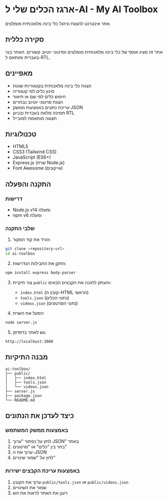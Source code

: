 # ארגז הכלים שלי ל-AI - My AI Toolbox

אתר אינטרנט להצגת וניהול כלי בינה מלאכותית מומלצים.

## סקירה כללית

אתר זה מציג אוסף של כלי בינה מלאכותית מומלצים וסרטוני יוטיוב קשורים. האתר בנוי בעברית ומותאם ל-RTL.

## מאפיינים

- הצגת כלי בינה מלאכותית בקטגוריות שונות
- סינון כלים לפי קטגוריה
- חיפוש כלים לפי שם או תיאור
- הצגת סרטוני יוטיוב נבחרים
- עריכת נתונים באמצעות ממשק JSON
- תמיכה מלאה בעברית ובכיוון RTL
- תצוגה מותאמת למובייל

## טכנולוגיות

- HTML5
- CSS3 (Tailwind CSS)
- JavaScript (ES6+)
- Express.js (שרת Node.js)
- Font Awesome (אייקונים)

## התקנה והפעלה

### דרישות

- Node.js v14 ומעלה
- npm v6 ומעלה

### שלבי התקנה

1. הורד את קוד המקור:
```bash
git clone <repository-url>
cd ai-toolbox
```

2. התקן את החבילות הנדרשות:
```bash
npm install express body-parser
```

3. צור תיקיית `public` והעתק לתוכה את הקבצים הבאים:
   - `index.html` (קובץ ה-HTML הראשי)
   - `tools.json` (נתוני הכלים)
   - `videos.json` (נתוני הסרטונים)

4. הפעל את השרת:
```bash
node server.js
```

5. גש לאתר בדפדפן:
```
http://localhost:3000
```

## מבנה התיקיות

```
ai-toolbox/
├── public/
│   ├── index.html
│   ├── tools.json
│   └── videos.json
├── server.js
├── package.json
└── README.md
```

## כיצד לעדכן את הנתונים

### באמצעות ממשק המשתמש

1. לחץ על כפתור "ערוך JSON" באתר
2. בחר בין "כלים" או "סרטונים"
3. ערוך את ה-JSON
4. לחץ על "שמור שינויים"

### באמצעות עריכת הקבצים ישירות

1. ערוך את הקובץ `public/tools.json` או `public/videos.json`
2. שמור את השינויים
3. רענן את האתר לראות את הש